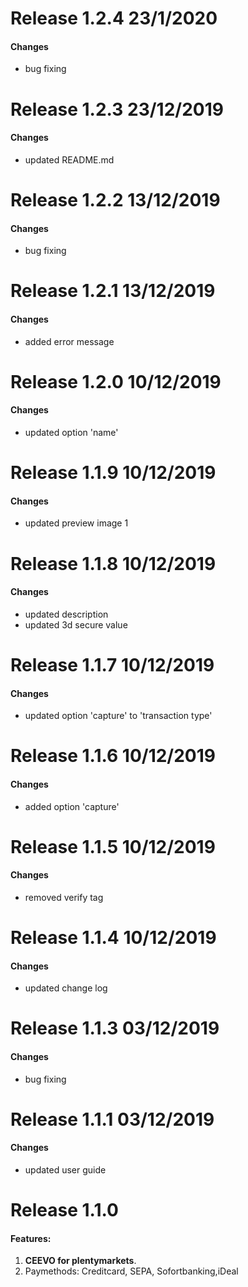 # Release 1.2.4 23/1/2020

#### Changes

- bug fixing

# Release 1.2.3 23/12/2019

#### Changes

- updated README.md

# Release 1.2.2 13/12/2019

#### Changes

- bug fixing

# Release 1.2.1 13/12/2019

#### Changes

- added error message

# Release 1.2.0 10/12/2019

#### Changes

- updated option 'name'

# Release 1.1.9 10/12/2019

#### Changes

- updated preview image 1

# Release 1.1.8 10/12/2019

#### Changes

- updated description
- updated 3d secure value

# Release 1.1.7 10/12/2019

#### Changes

- updated option 'capture' to 'transaction type'

# Release 1.1.6 10/12/2019

#### Changes

- added option 'capture'


# Release 1.1.5 10/12/2019

#### Changes

- removed verify tag


# Release 1.1.4 10/12/2019

#### Changes

- updated change log

# Release 1.1.3 03/12/2019

#### Changes

- bug fixing

# Release 1.1.1 03/12/2019

#### Changes

- updated user guide

# Release 1.1.0

#### Features:
  
1. **CEEVO for plentymarkets**.
2. Paymethods: Creditcard, SEPA, Sofortbanking,iDeal
